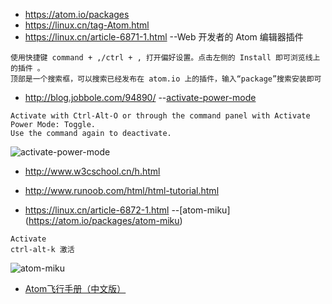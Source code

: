 * https://atom.io/packages
* https://linux.cn/tag-Atom.html
* https://linux.cn/article-6871-1.html --Web 开发者的 Atom 编辑器插件

```
使用快捷键 command + ,/ctrl + , 打开偏好设置。点击左侧的 Install 即可浏览线上的插件 。
顶部是一个搜索框，可以搜索已经发布在 atom.io 上的插件，输入“package”搜索安装即可
```

* http://blog.jobbole.com/94890/  --[activate-power-mode](https://atom.io/packages/activate-power-mode)
 ```
 Activate with Ctrl-Alt-O or through the command panel with Activate Power Mode: Toggle.
 Use the command again to deactivate.
 ```

 ![activate-power-mode](https://cloud.githubusercontent.com/assets/688415/11440971/aadfae8e-9507-11e5-8aa0-0ecc87ca84b6.gif)

 * http://www.w3cschool.cn/h.html
 * http://www.runoob.com/html/html-tutorial.html

* https://linux.cn/article-6872-1.html --[atom-miku] (https://atom.io/packages/atom-miku)
```
Activate 
ctrl-alt-k 激活
```
![atom-miku](https://dn-linuxcn.qbox.me/data/attachment/album/201601/10/110435snyzzffvd77mfdmf.gif)


* [Atom飞行手册（中文版）](https://www.gitbook.com/book/wizardforcel/atom-flight-manual-zh-cn/details)
